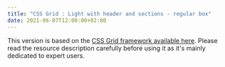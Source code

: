 ```yaml
---
title: "CSS Grid : Light with header and sections - regular box"
date: 2021-06-07T12:00:00+02:00
---
```


This version is based on the [CSS Grid framework available here](/page-templates/css-grid-framework). Please read the resource description carefully before using it as it's mainly dedicated to expert users. 